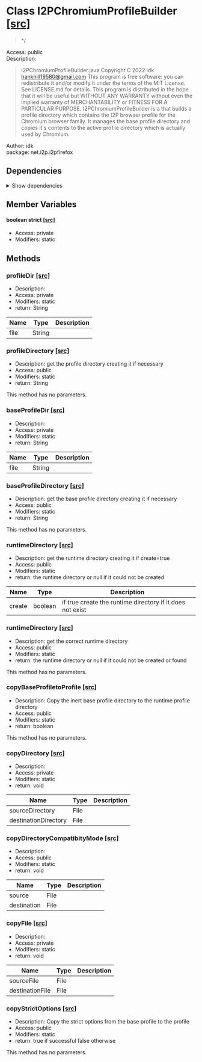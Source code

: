 # Class I2PChromiumProfileBuilder [[src]](src/java/net/i2p/i2pfirefox/I2PChromiumProfileBuilder.java)  

 > */  

Access: public  
Description:  
 > I2PChromiumProfileBuilder.java Copyright C 2022 idk <hankhill19580@gmail.com> This program is free software: you can redistribute it and/or modify it under the terms of the MIT License. See LICENSE.md for details. This program is distributed in the hope that it will be useful but WITHOUT ANY WARRANTY without even the implied warranty of MERCHANTABILITY or FITNESS FOR A PARTICULAR PURPOSE. I2PChromiumProfileBuilder is a that builds a profile directory which contains the I2P browser profile for the Chromium browser family. It manages the base profile directory and copies it's contents to the active profile directory which is actually used by Chromium.  

Author: idk   
package: net.i2p.i2pfirefox  

## Dependencies

<details>  
  <summary>  
    Show dependencies  
  </summary>  
  <ul>  
<li>java.io.File</li>
<li>java.io.FileInputStream</li>
<li>java.io.FileOutputStream</li>
<li>java.io.IOException</li>
<li>java.io.InputStream</li>
<li>java.io.OutputStream</li>
<li>java.nio.file.Files</li>
<li>java.nio.file.StandardCopyOption</li>
  </ul>  
</details>  

## Member Variables

#### boolean strict [[src]](src/java/net/i2p/i2pfirefox/I2PChromiumProfileBuilder.java#L)

 >   

+ Access: private  
+ Modifiers: static 

## Methods

### profileDir [[src]](src/java/net/i2p/i2pfirefox/I2PChromiumProfileBuilder.java#L33)

+ Description:   
+ Access: private  
+ Modifiers: static 
+ return: String  

| Name | Type | Description |  
| ----- | ----- | ----- |  
| file | String |  |  


### profileDirectory [[src]](src/java/net/i2p/i2pfirefox/I2PChromiumProfileBuilder.java#L43)

+ Description: get the profile directory creating it if necessary   
+ Access: public  
+ Modifiers: static 
+ return: String  

This method has no parameters.  


### baseProfileDir [[src]](src/java/net/i2p/i2pfirefox/I2PChromiumProfileBuilder.java#L55)

+ Description:   
+ Access: private  
+ Modifiers: static 
+ return: String  

| Name | Type | Description |  
| ----- | ----- | ----- |  
| file | String |  |  


### baseProfileDirectory [[src]](src/java/net/i2p/i2pfirefox/I2PChromiumProfileBuilder.java#L75)

+ Description: get the base profile directory creating it if necessary   
+ Access: public  
+ Modifiers: static 
+ return: String  

This method has no parameters.  


### runtimeDirectory [[src]](src/java/net/i2p/i2pfirefox/I2PChromiumProfileBuilder.java#L99)

+ Description: get the runtime directory creating it if create=true   
+ Access: public  
+ Modifiers: static 
+ return: the runtime directory or null if it could not be created   

| Name | Type | Description |  
| ----- | ----- | ----- |  
| create | boolean | if true create the runtime directory if it does not exist  |  


### runtimeDirectory [[src]](src/java/net/i2p/i2pfirefox/I2PChromiumProfileBuilder.java#L116)

+ Description: get the correct runtime directory   
+ Access: public  
+ Modifiers: static 
+ return: the runtime directory or null if it could not be created or found   

This method has no parameters.  


### copyBaseProfiletoProfile [[src]](src/java/net/i2p/i2pfirefox/I2PChromiumProfileBuilder.java#L162)

+ Description: Copy the inert base profile directory to the runtime profile directory   
+ Access: public  
+ Modifiers: static 
+ return: boolean  

This method has no parameters.  


### copyDirectory [[src]](src/java/net/i2p/i2pfirefox/I2PChromiumProfileBuilder.java#L192)

+ Description:   
+ Access: private  
+ Modifiers: static 
+ return: void  

| Name | Type | Description |  
| ----- | ----- | ----- |  
| sourceDirectory | File |  |  
| destinationDirectory | File |  |  


### copyDirectoryCompatibityMode [[src]](src/java/net/i2p/i2pfirefox/I2PChromiumProfileBuilder.java#L202)

+ Description:   
+ Access: public  
+ Modifiers: static 
+ return: void  

| Name | Type | Description |  
| ----- | ----- | ----- |  
| source | File |  |  
| destination | File |  |  


### copyFile [[src]](src/java/net/i2p/i2pfirefox/I2PChromiumProfileBuilder.java#L210)

+ Description:   
+ Access: private  
+ Modifiers: static 
+ return: void  

| Name | Type | Description |  
| ----- | ----- | ----- |  
| sourceFile | File |  |  
| destinationFile | File |  |  


### copyStrictOptions [[src]](src/java/net/i2p/i2pfirefox/I2PChromiumProfileBuilder.java#L227)

+ Description: Copy the strict options from the base profile to the profile   
+ Access: public  
+ Modifiers: static 
+ return: true if successful false otherwise   

This method has no parameters.  


